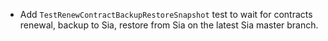 - Add `TestRenewContractBackupRestoreSnapshot` test to wait for contracts
  renewal, backup to Sia, restore from Sia on the latest Sia master branch.